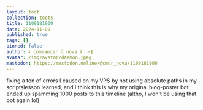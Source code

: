 ```yaml
---
layout: toot
collection: toots
title: 1109181900
date: 2024-11-09
published: true
tags: []
pinned: false
author: ⸸ commander ░ nova ⸸ :~$
avatar: /img/avatar/daemon.jpeg
mastodon: https://mastodon.online/@cmdr_nova/1109181900
---
```


fixing a ton of errors I caused on my VPS by not using absolute paths in my scriptslesson learned, and I think this is why my original blog-poster bot ended up spamming 1000 posts to this timeline (altho, I won't be using that bot again lol)
